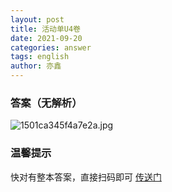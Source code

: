 ```yaml
---
layout: post
title: 活动单U4卷
date: 2021-09-20
categories: answer
tags: english
author: 亦鑫
---
```

### 答案（无解析）
![1501ca345f4a7e2a.jpg](https://edu-image.nosdn.127.net/99877AB52E6368FA6BC52A40FE7C60F5.jpg)

### 温馨提示
快对有整本答案，直接扫码即可
[传送门](https://share.kuaiduizuoye.com/kdactivitymain/kdsharepmlpftfe/bookShare.html?inviteCode=!-xx848rv2_NA-!&bookId=24a056dd4170816b2c63c1acf705be02&cuid=32D5E21ECC527CA9FC2938FF4B7F3281|0&grade=6&province=&city=&area=&title=%E6%9F%A5%E7%9C%8B%E4%B9%A0%E9%A2%98%E5%85%A8%E8%A7%A3%EF%BC%8C%E8%BF%98%E5%8F%AF%E9%A2%86100Q%E5%B8%81&redirectUrl=https%3A%2F%2Fshare.kuaiduizuoye.com%2Fkdactivitymain%2Fkdsharepmlpftfe%2FbookShare.html%3FinviteCode%3D%21-xx848rv2_NA-%21%26KdzyHideTitle%3D1)
